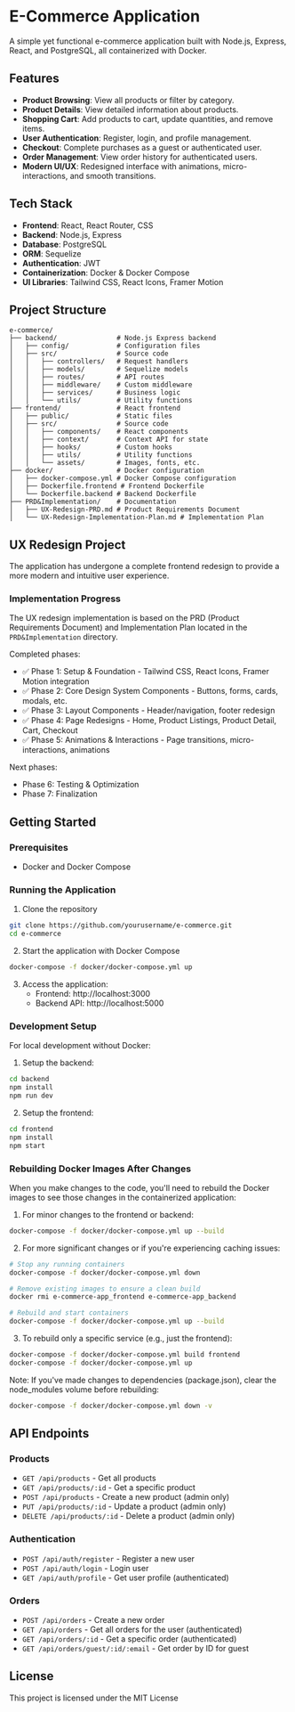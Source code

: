 # E-Commerce Application

A simple yet functional e-commerce application built with Node.js, Express, React, and PostgreSQL, all containerized with Docker.

## Features

- **Product Browsing**: View all products or filter by category.
- **Product Details**: View detailed information about products.
- **Shopping Cart**: Add products to cart, update quantities, and remove items.
- **User Authentication**: Register, login, and profile management.
- **Checkout**: Complete purchases as a guest or authenticated user.
- **Order Management**: View order history for authenticated users.
- **Modern UI/UX**: Redesigned interface with animations, micro-interactions, and smooth transitions.

## Tech Stack

- **Frontend**: React, React Router, CSS
- **Backend**: Node.js, Express
- **Database**: PostgreSQL
- **ORM**: Sequelize
- **Authentication**: JWT
- **Containerization**: Docker & Docker Compose
- **UI Libraries**: Tailwind CSS, React Icons, Framer Motion

## Project Structure

```
e-commerce/
├── backend/               # Node.js Express backend
│   ├── config/            # Configuration files
│   ├── src/               # Source code
│   │   ├── controllers/   # Request handlers
│   │   ├── models/        # Sequelize models
│   │   ├── routes/        # API routes
│   │   ├── middleware/    # Custom middleware
│   │   ├── services/      # Business logic
│   │   └── utils/         # Utility functions
├── frontend/              # React frontend
│   ├── public/            # Static files
│   ├── src/               # Source code
│   │   ├── components/    # React components
│   │   ├── context/       # Context API for state
│   │   ├── hooks/         # Custom hooks
│   │   ├── utils/         # Utility functions
│   │   └── assets/        # Images, fonts, etc.
├── docker/                # Docker configuration
│   ├── docker-compose.yml # Docker Compose configuration
│   ├── Dockerfile.frontend # Frontend Dockerfile
│   └── Dockerfile.backend # Backend Dockerfile
├── PRD&Implementation/    # Documentation
│   ├── UX-Redesign-PRD.md # Product Requirements Document
│   └── UX-Redesign-Implementation-Plan.md # Implementation Plan
```

## UX Redesign Project

The application has undergone a complete frontend redesign to provide a more modern and intuitive user experience.

### Implementation Progress

The UX redesign implementation is based on the PRD (Product Requirements Document) and Implementation Plan located in the `PRD&Implementation` directory.

Completed phases:
- ✅ Phase 1: Setup & Foundation - Tailwind CSS, React Icons, Framer Motion integration
- ✅ Phase 2: Core Design System Components - Buttons, forms, cards, modals, etc.
- ✅ Phase 3: Layout Components - Header/navigation, footer redesign
- ✅ Phase 4: Page Redesigns - Home, Product Listings, Product Detail, Cart, Checkout
- ✅ Phase 5: Animations & Interactions - Page transitions, micro-interactions, animations

Next phases:
- Phase 6: Testing & Optimization
- Phase 7: Finalization

## Getting Started

### Prerequisites

- Docker and Docker Compose

### Running the Application

1. Clone the repository

```bash
git clone https://github.com/yourusername/e-commerce.git
cd e-commerce
```

2. Start the application with Docker Compose

```bash
docker-compose -f docker/docker-compose.yml up
```

3. Access the application:
   - Frontend: http://localhost:3000
   - Backend API: http://localhost:5000

### Development Setup

For local development without Docker:

1. Setup the backend:

```bash
cd backend
npm install
npm run dev
```

2. Setup the frontend:

```bash
cd frontend
npm install
npm start
```

### Rebuilding Docker Images After Changes

When you make changes to the code, you'll need to rebuild the Docker images to see those changes in the containerized application:

1. For minor changes to the frontend or backend:

```bash
docker-compose -f docker/docker-compose.yml up --build
```

2. For more significant changes or if you're experiencing caching issues:

```bash
# Stop any running containers
docker-compose -f docker/docker-compose.yml down

# Remove existing images to ensure a clean build
docker rmi e-commerce-app_frontend e-commerce-app_backend

# Rebuild and start containers
docker-compose -f docker/docker-compose.yml up --build
```

3. To rebuild only a specific service (e.g., just the frontend):

```bash
docker-compose -f docker/docker-compose.yml build frontend
docker-compose -f docker/docker-compose.yml up
```

Note: If you've made changes to dependencies (package.json), clear the node_modules volume before rebuilding:

```bash
docker-compose -f docker/docker-compose.yml down -v
```

## API Endpoints

### Products
- `GET /api/products` - Get all products
- `GET /api/products/:id` - Get a specific product
- `POST /api/products` - Create a new product (admin only)
- `PUT /api/products/:id` - Update a product (admin only)
- `DELETE /api/products/:id` - Delete a product (admin only)

### Authentication
- `POST /api/auth/register` - Register a new user
- `POST /api/auth/login` - Login user
- `GET /api/auth/profile` - Get user profile (authenticated)

### Orders
- `POST /api/orders` - Create a new order
- `GET /api/orders` - Get all orders for the user (authenticated)
- `GET /api/orders/:id` - Get a specific order (authenticated)
- `GET /api/orders/guest/:id/:email` - Get order by ID for guest

## License

This project is licensed under the MIT License